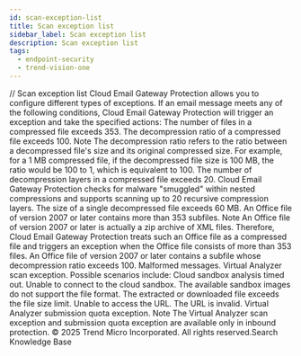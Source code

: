 ```yaml
---
id: scan-exception-list
title: Scan exception list
sidebar_label: Scan exception list
description: Scan exception list
tags:
  - endpoint-security
  - trend-vision-one
---
```


/*<![CDATA[*/ $('#title').html($('meta[name=map-description]').attr('content')); /*]]>*/ Scan exception list Cloud Email Gateway Protection allows you to configure different types of exceptions. If an email message meets any of the following conditions, Cloud Email Gateway Protection will trigger an exception and take the specified actions: The number of files in a compressed file exceeds 353. The decompression ratio of a compressed file exceeds 100. Note The decompression ratio refers to the ratio between a decompressed file's size and its original compressed size. For example, for a 1 MB compressed file, if the decompressed file size is 100 MB, the ratio would be 100 to 1, which is equivalent to 100. The number of decompression layers in a compressed file exceeds 20. Cloud Email Gateway Protection checks for malware "smuggled" within nested compressions and supports scanning up to 20 recursive compression layers. The size of a single decompressed file exceeds 60 MB. An Office file of version 2007 or later contains more than 353 subfiles. Note An Office file of version 2007 or later is actually a zip archive of XML files. Therefore, Cloud Email Gateway Protection treats such an Office file as a compressed file and triggers an exception when the Office file consists of more than 353 files. An Office file of version 2007 or later contains a subfile whose decompression ratio exceeds 100. Malformed messages. Virtual Analyzer scan exception. Possible scenarios include: Cloud sandbox analysis timed out. Unable to connect to the cloud sandbox. The available sandbox images do not support the file format. The extracted or downloaded file exceeds the file size limit. Unable to access the URL. The URL is invalid. Virtual Analyzer submission quota exception. Note The Virtual Analyzer scan exception and submission quota exception are available only in inbound protection. © 2025 Trend Micro Incorporated. All rights reserved.Search Knowledge Base